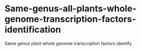 # Same-genus-all-plants-whole-genome-transcription-factors-identification
Same genus plant whole genome transcription factors identify
